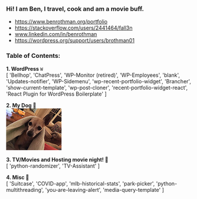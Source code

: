 ### Hi! I am Ben, I travel, cook and am a movie buff.
- https://www.benrothman.org/portfolio
- https://stackoverflow.com/users/2441464/fall3n
- www.linkedin.com/in/benrothman
- https://wordpress.org/support/users/brothman01

### Table of Contents:
**1. WordPress** `W`<br />
    [ 'Bellhop', 'ChatPress', 'WP-Monitor (retired)', 'WP-Employees', 'blank', 'Updates-notifier', 'WP-Sidemenu', 'wp-recent-portfolio-widget', 'Brancher', 'show-current-template', 'wp-post-cloner', 'recent-portfolio-widget-react', 'React Plugin for WordPress Boilerplate' ]<br />
    
**2. My Dog 🐶**<br />
![dog pic](/IMG_01971.JPG)<br />

**3. TV/Movies and Hosting movie night! 🎥**<br />
    [ 'python-randomizer', 'TV-Assistant' ]


**4. Misc 💾**<br />
    [ 'Suitcase', 'COVID-app', 'mlb-historical-stats', 'park-picker', 'python-multithreading', 'you-are-leaving-alert', 'media-query-template' ]
